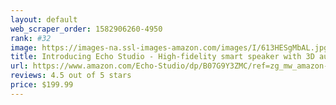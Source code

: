 ```yaml
---
layout: default 
﻿web_scraper_order: 1582906260-4950
rank: #32
image: https://images-na.ssl-images-amazon.com/images/I/613HESgMbAL.jpg
title: Introducing Echo Studio - High-fidelity smart speaker with 3D audio and Alexa
url: https://www.amazon.com/Echo-Studio/dp/B07G9Y3ZMC/ref=zg_mw_amazon-devices_32?_encoding=UTF8&psc=1&refRID=HA8PT8MYS6XM4Z96RW7T
reviews: 4.5 out of 5 stars
price: $199.99 
---
```

